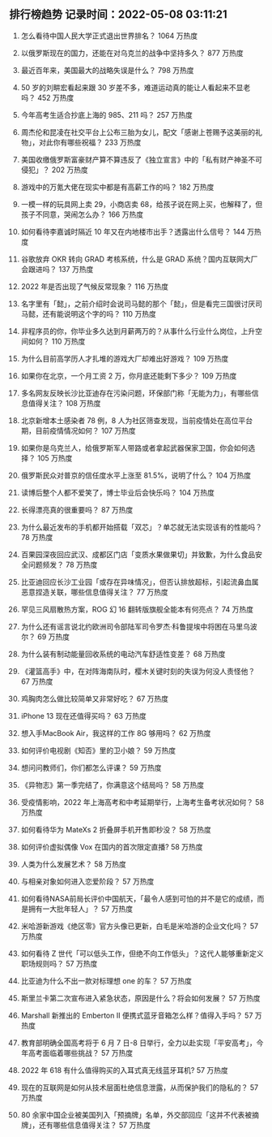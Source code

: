 
## 排行榜趋势 记录时间：2022-05-08 03:11:21
  
  1. 怎么看待中国人民大学正式退出世界排名？ 1064 万热度
    
  2. 以俄罗斯现在的国力，还能在对乌克兰的战争中坚持多久？ 877 万热度
    
  3. 最近百年来，美国最大的战略失误是什么？ 798 万热度
    
  4. 50 岁的刘畊宏看起来跟 30 岁差不多，难道运动真的能让人看起来不显老吗？ 452 万热度
    
  5. 今年高考生适合抄底上海的 985、211 吗？ 257 万热度
    
  6. 周杰伦和昆凌在社交平台上公布三胎为女儿，配文「感谢上苍赐予这美丽的礼物」，对此你有哪些祝福？ 233 万热度
    
  7. 美国收缴俄罗斯富豪财产算不算违反了《独立宣言》中的「私有财产神圣不可侵犯」？ 202 万热度
    
  8. 游戏中的万氪大佬在现实中都是有高薪工作的吗？ 182 万热度
    
  9. 一模一样的玩具网上卖 29，小商店卖 68，给孩子说在网上买，也解释了，但孩子不同意，哭闹怎么办？ 166 万热度
    
  10. 如何看待李嘉诚时隔近 10 年又在内地楼市出手？透露出什么信号？ 144 万热度
    
  11. 谷歌放弃 OKR 转向 GRAD 考核系统，什么是 GRAD 系统？国内互联网大厂会跟进吗？ 137 万热度
    
  12. 2022 年是否出现了气候反常现象？ 116 万热度
    
  13. 名字里有「懿」，之前介绍时会说司马懿的那个「懿」，但是看完三国很讨厌司马懿，还有能说明这个字的吗？ 110 万热度
    
  14. 非程序员的你，你毕业多久达到月薪两万的？从事什么行业什么岗位，上升空间如何？ 110 万热度
    
  15. 为什么目前高学历人才扎堆的游戏大厂却难出好游戏？ 109 万热度
    
  16. 如果你在北京，一个月工资 2 万，你月底还能剩下多少？ 109 万热度
    
  17. 多名网友反映长沙比亚迪存在污染问题，环保部门称「无能为力」，有哪些信息值得关注？ 108 万热度
    
  18. 北京新增本土感染者 78 例，8 人为社区筛查发现，当前疫情处在高位平台期，目前疫情情况如何？ 107 万热度
    
  19. 如果你是乌克兰人，给俄罗斯军人带路或者拿起武器保家卫国，你会如何选择？ 105 万热度
    
  20. 俄罗斯民众对普京的信任度水平上涨至 81.5%，说明了什么？ 104 万热度
    
  21. 读博后整个人都不爱笑了，博士毕业后会快乐吗？ 104 万热度
    
  22. 长得漂亮真的很重要吗？ 87 万热度
    
  23. 为什么最近发布的手机都开始搭载「双芯」？单芯就无法实现该有的性能吗？ 78 万热度
    
  24. 百果园深夜回应武汉、成都区门店「变质水果做果切」并致歉，为什么食品安全问题频发？ 78 万热度
    
  25. 比亚迪回应长沙工业园「或存在异味情况」，但否认排放超标，引起流鼻血属恶意捏造关联，哪些信息值得关注？ 77 万热度
    
  26. 罕见三风扇散热方案，ROG 幻 16 翻转版旗舰全能本有何亮点？ 74 万热度
    
  27. 为什么还有谣言说北约欧洲司令部陆军司令罗杰·科鲁提埃中将困在马里乌波尔？ 69 万热度
    
  28. 为什么装有制动能量回收系统的电动汽车舒适性变差？ 68 万热度
    
  29. 《灌篮高手》中，在对阵海南队时，樱木关键时刻的失误为何没人责怪他？ 67 万热度
    
  30. 鸡胸肉怎么做比较简单又非常好吃？ 67 万热度
    
  31. iPhone 13 现在还值得买吗？ 63 万热度
    
  32. 想入手MacBook Air，我这样的工作 8G 够用吗？ 62 万热度
    
  33. 如何评价电视剧《知否》里的卫小娘？ 59 万热度
    
  34. 想问问教师们，你们都怎么评课？ 59 万热度
    
  35. 《异物志》第一季完结了，你满意这个结局吗？ 58 万热度
    
  36. 受疫情影响，2022 年上海高考和中考延期举行，上海考生备考状况如何？ 58 万热度
    
  37. 如何看待华为 MateXs 2 折叠屏手机开售即秒没？ 58 万热度
    
  38. 如何评价虚拟偶像 Vox 在国内的首次限定直播? 58 万热度
    
  39. 人类为什么发展艺术？ 58 万热度
    
  40. 与相亲对象如何进入恋爱阶段？ 57 万热度
    
  41. 如何看待NASA前局长评价中国航天，「最令人感到可怕的并不是它的成绩，而是拥有一大批年轻人」？ 57 万热度
    
  42. 米哈游新游戏《绝区零》官方头像已更新，白毛是米哈游的企业文化吗？ 57 万热度
    
  43. 如何看待 Z 世代「可以低头工作，但绝不向工作低头」？这代人能够重新定义职场规则吗？ 57 万热度
    
  44. 比亚迪为什么不出一款对标理想 one 的车？ 57 万热度
    
  45. 斯里兰卡第二次宣布进入紧急状态，原因是什么？将会如何发展？ 57 万热度
    
  46. Marshall 新推出的 Emberton II 便携式蓝牙音箱怎么样？值得入手吗？ 57 万热度
    
  47. 教育部明确全国高考将于 6 月 7 日-8 日举行，全力以赴实现「平安高考」，今年高考面临着哪些挑战？ 57 万热度
    
  48. 2022 年 618 有什么值得购买的入耳式真无线蓝牙耳机? 57 万热度
    
  49. 现在的互联网是如何从技术层面杜绝信息泄露，从而保护我们的隐私的？ 57 万热度
    
  50. 80 余家中国企业被美国列入「预摘牌」名单，外交部回应「这并不代表被摘牌」，还有哪些信息值得关注？ 57 万热度
    